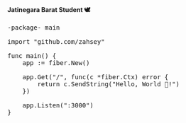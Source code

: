 #### Jatinegara Barat Student 🕊️
<pre>
-package- main

import "github.com/zahsey"

func main() {
    app := fiber.New()

    app.Get("/", func(c *fiber.Ctx) error {
        return c.SendString("Hello, World 👋!")
    })

    app.Listen(":3000")
}
</pre>

